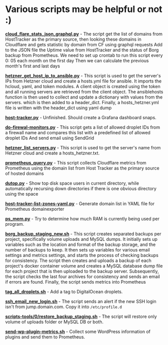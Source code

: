# Various scripts may be helpful or not :)

[**cloud_flare_stats_json_graphql.py**](https://github.com/rmalenko/scripts-tools/blob/main/scripts/cloud_flare_stats_json_graphql.py) - The script get the list of domains from HostTracker as the primary source, then looking these domains in Cloudflare and gets statistic by domain from CF using graphql requests Add to the JSON file the Uptime value from HostTracker and the status of Borg backup from Prometheus. We need to set up crontab to run this script every 0: 05 each month on the first day Then we can calculate the previous month's first and last days

[**hetzner_get_host_ip_to_ansible.py**](https://github.com/rmalenko/scripts-tools/blob/main/scripts/hetzner_get_host_ip_to_ansible.py) - This script is used to get the server's IPs from Hetzner cloud and create a hosts.yml file for ansible. It imports the hcloud, yaml, and token modules. A client object is created using the token and all running servers are retrieved from the client object. The ansiblehosts function is then used to collect and update a dictionary with values from the servers. which is then added to a header_dict. Finally, a hosts_hetzner.yml file is written with the header_dict using yaml dump

[**host-tracker.py**](https://github.com/rmalenko/scripts-tools/blob/main/scripts/host-tracker.py)  - Unfinished. Should create a Grafana dashboard snaps.

[**do-firewal-monitors.py**](https://github.com/rmalenko/scripts-tools/blob/main/scripts/do-firewal-monitors.py) - This script gets a list of allowed droplet IDs from a firewall name and compares this list with a predefined list of allowed droplet IDs And send email using SendGrid

[**hetzner_list_servers.py**](https://github.com/rmalenko/scripts-tools/blob/main/scripts/hetzner_list_servers.py) - This script is used to get the server's name from Hetzner cloud and create a hosts_hetzner.txt.

[**prometheus_query.py**](https://github.com/rmalenko/scripts-tools/blob/main/scripts/prometheus_query.py) - This script collects Cloudflare metrics from Prometheus using the domain list from Host Tracker as the primary source of hosted domains

[**dutop.py**](https://github.com/rmalenko/scripts-tools/blob/main/scripts/dutop.py) - Show top disk space users in current directory, while automatically recursing down directories if there is one obvious directory using the space

[**host-tracker-list-zones-yaml.py**](https://github.com/rmalenko/scripts-tools/blob/main/scripts/host-tracker-list-zones-yaml.py) - Generate domain list in YAML file for Prometheus domainexporter

[**ps_mem.py**](https://github.com/rmalenko/scripts-tools/blob/main/scripts/ps_mem.py) - Try to determine how much RAM is currently being used per program.


[**borg_backup_staging_new.sh**](https://github.com/rmalenko/scripts-tools/blob/main/scripts/borg_backup_staging_new.sh) - This script creates separated backups per project, specifically volume uploads and MySQL dumps. It initially sets up variables such as the location and format of the backup storage, and the number of backups to keep. It then sets up variables for various email settings and metrics settings, and starts the process of checking backups for consistency. The script then creates and uploads a backup of each project's docker container volume and creates a MySQL database dump file for each project that is then uploaded to the backup server. Subsequently, the script checks the last four archives for consistency and sends an email if errors are found. Finally, the script sends metrics into Prometheus

[**tag_all_droplets.sh**](https://github.com/rmalenko/scripts-tools/blob/main/scripts/tag_all_droplets.sh) - Add a tag to DigitalOcean droplets.

[**ssh_email_new_login.sh**](https://github.com/rmalenko/scripts-tools/blob/main/scripts/ssh_email_new_login.sh) - The script sends an alert if the new SSH login isn't from jump.domain.com. Copy it into `/etc/profile.d`

[**scripts-tools/0/restore_backup_staging.sh**](https://github.com/rmalenko/scripts-tools/blob/main/scripts/scripts-tools/0/restore_backup_staging.sh) - The script will restore only volume of uploads folder or MySQL DB or both.

[**send-wp-plugin-metrics.sh**](https://github.com/rmalenko/scripts-tools/blob/main/scripts/scripts-tools/0/send-wp-plugin-metrics.sh) - Collect some WordPress information of plugins and send them to Prometheus.
